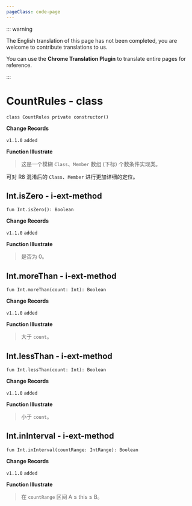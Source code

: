 ```yaml
---
pageClass: code-page
---
```


::: warning

The English translation of this page has not been completed, you are welcome to contribute translations to us.

You can use the **Chrome Translation Plugin** to translate entire pages for reference.

:::

# CountRules <span class="symbol">- class</span>

```kotlin:no-line-numbers
class CountRules private constructor()
```

**Change Records**

`v1.1.0` `added`

**Function Illustrate**

> 这是一个模糊 `Class`、`Member` 数组 (下标) 个数条件实现类。

可对 R8 混淆后的 `Class`、`Member` 进行更加详细的定位。

## Int.isZero <span class="symbol">- i-ext-method</span>

```kotlin:no-line-numbers
fun Int.isZero(): Boolean
```

**Change Records**

`v1.1.0` `added`

**Function Illustrate**

> 是否为 0。

## Int.moreThan <span class="symbol">- i-ext-method</span>

```kotlin:no-line-numbers
fun Int.moreThan(count: Int): Boolean
```

**Change Records**

`v1.1.0` `added`

**Function Illustrate**

> 大于 `count`。

## Int.lessThan <span class="symbol">- i-ext-method</span>

```kotlin:no-line-numbers
fun Int.lessThan(count: Int): Boolean
```

**Change Records**

`v1.1.0` `added`

**Function Illustrate**

> 小于 `count`。

## Int.inInterval <span class="symbol">- i-ext-method</span>

```kotlin:no-line-numbers
fun Int.inInterval(countRange: IntRange): Boolean
```

**Change Records**

`v1.1.0` `added`

**Function Illustrate**

> 在 `countRange` 区间 A ≤ this ≤ B。